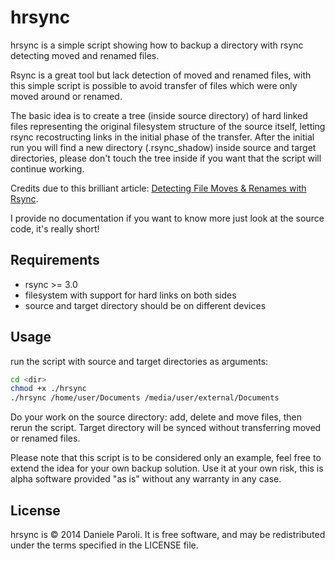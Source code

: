hrsync
======

hrsync is a simple script showing how to backup a directory with rsync detecting moved and renamed files.

Rsync is a great tool but lack detection of moved and renamed files, with this simple script is possible to avoid transfer of files which were only moved around or renamed.

The basic idea is to create a tree (inside source directory) of hard linked files representing the original filesystem structure of the source itself, letting rsync recostructing links in the initial phase of the transfer.
After the initial run you will find a new directory (.rsync_shadow) inside source and target directories, please don't touch the tree inside if you want that the script will continue working. 

Credits due to this brilliant article: [Detecting File Moves & Renames with Rsync](http://lincolnloop.com/blog/detecting-file-moves-renames-rsync/).

I provide no documentation if you want to know more just look at the source code, it's really short!

Requirements
------------

* rsync >= 3.0
* filesystem with support for hard links on both sides
* source and target directory should be on different devices

Usage
-------

run the script with source and target directories as arguments:

```sh
cd <dir>
chmod +x ./hrsync
./hrsync /home/user/Documents /media/user/external/Documents
```
Do your work on the source directory: add, delete and move files, then rerun the script. 
Target directory will be synced without transferring moved or renamed files.

Please note that this script is to be considered only an example, feel free to extend the idea for your own backup solution.
Use it at your own risk, this is alpha software provided "as is" without any warranty in any case.

License
-------

hrsync is © 2014 Daniele Paroli. It is free software, and may be redistributed under the terms specified in the LICENSE file.